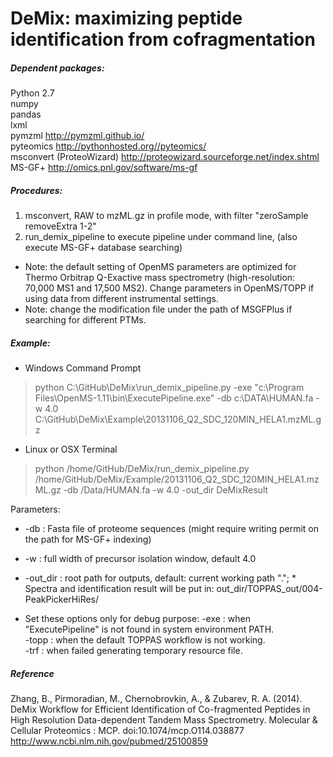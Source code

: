 DeMix: maximizing peptide identification from cofragmentation
=====

##### Dependent packages:  

Python 2.7  
numpy  
pandas  
lxml  
pymzml http://pymzml.github.io/  
pyteomics http://pythonhosted.org//pyteomics/  
msconvert (ProteoWizard) http://proteowizard.sourceforge.net/index.shtml  
MS-GF+ http://omics.pnl.gov/software/ms-gf  


##### Procedures:

1. msconvert, RAW to mzML.gz in profile mode, with filter "zeroSample removeExtra 1-2"  
2. run_demix_pipeline to execute pipeline under command line, (also execute MS-GF+ database searching)

* Note: the default setting of OpenMS parameters are optimized for Thermo Orbitrap Q-Exactive mass spectrometry (high-resolution: 70,000 MS1 and 17,500 MS2). Change parameters in OpenMS/TOPP if using data from different instrumental settings.
* Note: change the modification file under the path of MSGFPlus if searching for different PTMs.  


##### Example:
* Windows Command Prompt   
> python C:\GitHub\DeMix\run_demix_pipeline.py -exe "c:\Program Files\OpenMS-1.11\bin\ExecutePipeline.exe" -db c:\DATA\HUMAN.fa -w 4.0 C:\GitHub\DeMix\Example\20131106_Q2_SDC_120MIN_HELA1.mzML.gz

* Linux or OSX Terminal    
> python /home/GitHub/DeMix/run_demix_pipeline.py /home/GitHub/DeMix/Example/20131106_Q2_SDC_120MIN_HELA1.mzML.gz -db /Data/HUMAN.fa -w 4.0 -out_dir DeMixResult

Parameters:
*   -db : Fasta file of proteome sequences (might require writing permit on the path for MS-GF+ indexing)  
*   -w : full width of precursor isolation window, default 4.0
*   -out_dir : root path for outputs, default: current working path ".";  * Spectra and identification result will be put in: out_dir/TOPPAS_out/004-PeakPickerHiRes/  

* Set these options only for debug purpose:
-exe : when "ExecutePipeline" is not found in system environment PATH.  
-topp : when the default TOPPAS workflow is not working.  
-trf : when failed generating temporary resource file.  

##### Reference
Zhang, B., Pirmoradian, M., Chernobrovkin, A., & Zubarev, R. A. (2014). DeMix Workflow for Efficient Identification of Co-fragmented Peptides in High Resolution Data-dependent Tandem Mass Spectrometry. Molecular & Cellular Proteomics : MCP. doi:10.1074/mcp.O114.038877
http://www.ncbi.nlm.nih.gov/pubmed/25100859
